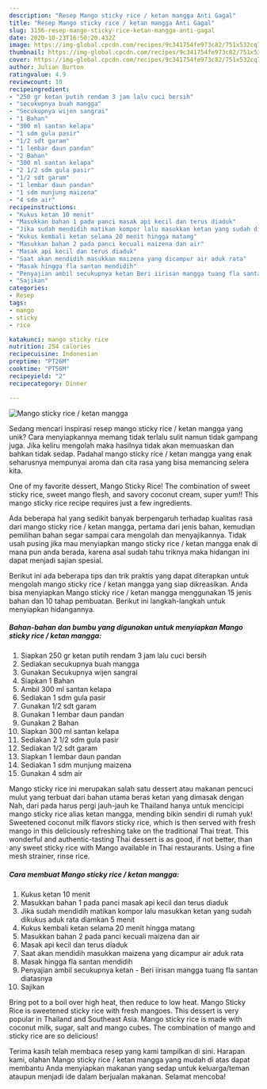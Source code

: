 ```yaml
---
description: "Resep Mango sticky rice / ketan mangga Anti Gagal"
title: "Resep Mango sticky rice / ketan mangga Anti Gagal"
slug: 3156-resep-mango-sticky-rice-ketan-mangga-anti-gagal
date: 2020-10-23T16:50:20.432Z
image: https://img-global.cpcdn.com/recipes/9c341754fe973c82/751x532cq70/mango-sticky-rice-ketan-mangga-foto-resep-utama.jpg
thumbnail: https://img-global.cpcdn.com/recipes/9c341754fe973c82/751x532cq70/mango-sticky-rice-ketan-mangga-foto-resep-utama.jpg
cover: https://img-global.cpcdn.com/recipes/9c341754fe973c82/751x532cq70/mango-sticky-rice-ketan-mangga-foto-resep-utama.jpg
author: Julian Burton
ratingvalue: 4.9
reviewcount: 10
recipeingredient:
- "250 gr ketan putih rendam 3 jam lalu cuci bersih"
- "secukupnya buah mangga"
- "Secukupnya wijen sangrai"
- "1 Bahan"
- "300 ml santan kelapa"
- "1 sdm gula pasir"
- "1/2 sdt garam"
- "1 lembar daun pandan"
- "2 Bahan"
- "300 ml santan kelapa"
- "2 1/2 sdm gula pasir"
- "1/2 sdt garam"
- "1 lembar daun pandan"
- "1 sdm munjung maizena"
- "4 sdm air"
recipeinstructions:
- "Kukus ketan 10 menit"
- "Masukkan bahan 1 pada panci masak api kecil dan terus diaduk"
- "Jika sudah mendidih matikan kompor lalu masukkan ketan yang sudah dikukus aduk rata diamkan 5 menit"
- "Kukus kembali ketan selama 20 menit hingga matang"
- "Masukkan bahan 2 pada panci kecuali maizena dan air"
- "Masak api kecil dan terus diaduk"
- "Saat akan mendidih masukkan maizena yang dicampur air aduk rata"
- "Masak hingga fla santan mendidih"
- "Penyajian ambil secukupnya ketan Beri iirisan mangga tuang fla santan diatasnya"
- "Sajikan"
categories:
- Resep
tags:
- mango
- sticky
- rice

katakunci: mango sticky rice 
nutrition: 254 calories
recipecuisine: Indonesian
preptime: "PT26M"
cooktime: "PT56M"
recipeyield: "2"
recipecategory: Dinner

---
```



![Mango sticky rice / ketan mangga](https://img-global.cpcdn.com/recipes/9c341754fe973c82/751x532cq70/mango-sticky-rice-ketan-mangga-foto-resep-utama.jpg)

Sedang mencari inspirasi resep mango sticky rice / ketan mangga yang unik? Cara menyiapkannya memang tidak terlalu sulit namun tidak gampang juga. Jika keliru mengolah maka hasilnya tidak akan memuaskan dan bahkan tidak sedap. Padahal mango sticky rice / ketan mangga yang enak seharusnya mempunyai aroma dan cita rasa yang bisa memancing selera kita.

One of my favorite dessert, Mango Sticky Rice! The combination of sweet sticky rice, sweet mango flesh, and savory coconut cream, super yum!! This mango sticky rice recipe requires just a few ingredients.

Ada beberapa hal yang sedikit banyak berpengaruh terhadap kualitas rasa dari mango sticky rice / ketan mangga, pertama dari jenis bahan, kemudian pemilihan bahan segar sampai cara mengolah dan menyajikannya. Tidak usah pusing jika mau menyiapkan mango sticky rice / ketan mangga enak di mana pun anda berada, karena asal sudah tahu triknya maka hidangan ini dapat menjadi sajian spesial.


Berikut ini ada beberapa tips dan trik praktis yang dapat diterapkan untuk mengolah mango sticky rice / ketan mangga yang siap dikreasikan. Anda bisa menyiapkan Mango sticky rice / ketan mangga menggunakan 15 jenis bahan dan 10 tahap pembuatan. Berikut ini langkah-langkah untuk menyiapkan hidangannya.

<!--inarticleads1-->

##### Bahan-bahan dan bumbu yang digunakan untuk menyiapkan Mango sticky rice / ketan mangga:

1. Siapkan 250 gr ketan putih rendam 3 jam lalu cuci bersih
1. Sediakan secukupnya buah mangga
1. Gunakan Secukupnya wijen sangrai
1. Siapkan 1 Bahan
1. Ambil 300 ml santan kelapa
1. Sediakan 1 sdm gula pasir
1. Gunakan 1/2 sdt garam
1. Gunakan 1 lembar daun pandan
1. Gunakan 2 Bahan
1. Siapkan 300 ml santan kelapa
1. Sediakan 2 1/2 sdm gula pasir
1. Sediakan 1/2 sdt garam
1. Siapkan 1 lembar daun pandan
1. Sediakan 1 sdm munjung maizena
1. Gunakan 4 sdm air


Mango sticky rice ini merupakan salah satu dessert atau makanan pencuci mulut yang terbuat dari bahan utama beras ketan yang dimasak dengan Nah, dari pada harus pergi jauh-jauh ke Thailand hanya untuk mencicipi mango sticky rice alias ketan mangga, mending bikin sendiri di rumah yuk! Sweetened coconut milk flavors sticky rice, which is then served with fresh mango in this deliciously refreshing take on the traditional Thai treat. This wonderful and authentic-tasting Thai dessert is as good, if not better, than any sweet sticky rice with Mango available in Thai restaurants. Using a fine mesh strainer, rinse rice. 

<!--inarticleads2-->

##### Cara membuat Mango sticky rice / ketan mangga:

1. Kukus ketan 10 menit
1. Masukkan bahan 1 pada panci masak api kecil dan terus diaduk
1. Jika sudah mendidih matikan kompor lalu masukkan ketan yang sudah dikukus aduk rata diamkan 5 menit
1. Kukus kembali ketan selama 20 menit hingga matang
1. Masukkan bahan 2 pada panci kecuali maizena dan air
1. Masak api kecil dan terus diaduk
1. Saat akan mendidih masukkan maizena yang dicampur air aduk rata
1. Masak hingga fla santan mendidih
1. Penyajian ambil secukupnya ketan - Beri iirisan mangga tuang fla santan diatasnya
1. Sajikan


Bring pot to a boil over high heat, then reduce to low heat. Mango Sticky Rice is sweetened sticky rice with fresh mangoes. This dessert is very popular in Thailand and Southeast Asia. Mango sticky rice is made with coconut milk, sugar, salt and mango cubes. The combination of mango and sticky rice are so delicious! 

Terima kasih telah membaca resep yang kami tampilkan di sini. Harapan kami, olahan Mango sticky rice / ketan mangga yang mudah di atas dapat membantu Anda menyiapkan makanan yang sedap untuk keluarga/teman ataupun menjadi ide dalam berjualan makanan. Selamat mencoba!
